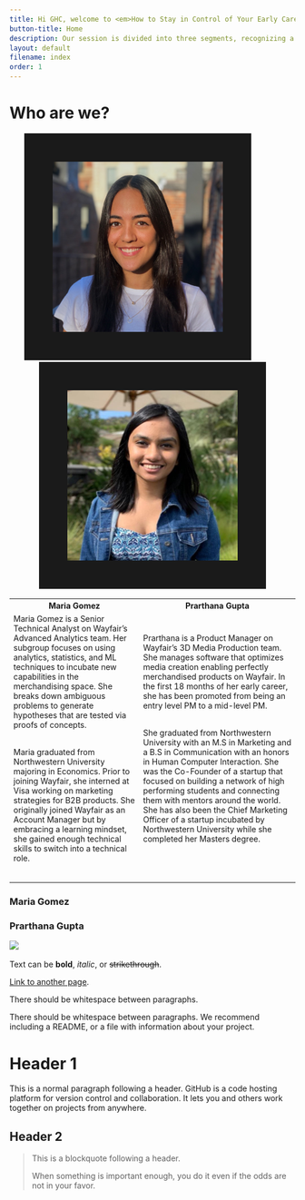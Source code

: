```yaml
---
title: Hi GHC, welcome to <em>How to Stay in Control of Your Early Career Success</em>!
button-title: Home
description: Our session is divided into three segments, recognizing a growth mindset, finding an environment that celebrates failure (and how to build one for yourself), and building a network that behaves as your safety net while helping you grow. Our interactive website has content to help you reflect on each segment.
layout: default
filename: index
order: 1
---
```


# Who are we?
<p align="center">
<img src="maria_image.jpg" width="300" height="300" border="50"/>
&nbsp;&nbsp;&nbsp;&nbsp;&nbsp;&nbsp;&nbsp;&nbsp;&nbsp;&nbsp;&nbsp;&nbsp;
<img src="prarthana_image.jpg" width="300" height="300" border="50"/>
</p>

<table>
<tr>
<th>Maria Gomez</th>
<th>Prarthana Gupta</th>
</tr>
<tr>

<td>
Maria Gomez is a Senior Technical Analyst on Wayfair’s Advanced Analytics team. Her subgroup focuses on using analytics, statistics, and ML techniques to incubate new capabilities in the merchandising space. She breaks down ambiguous problems to generate hypotheses that are tested via proofs of concepts. <br /> <br />
 
Maria graduated from Northwestern University majoring in Economics. Prior to joining Wayfair, she interned at Visa working on marketing strategies for B2B products. She originally joined Wayfair as an Account Manager but by embracing a learning mindset, she gained enough technical skills to switch into a technical role.
<img width=200/>
</td><td>
Prarthana is a Product Manager on Wayfair’s 3D Media Production team. She manages software that optimizes media creation enabling perfectly merchandised products on Wayfair. In the first 18 months of her early career, she has been promoted from being an entry level PM to a mid-level PM. <br /> <br />

She graduated from Northwestern University with an M.S in Marketing and a B.S in Communication with an honors in Human Computer Interaction. She was the Co-Founder of a startup that focused on building a network of high performing students and connecting them with mentors around the world. She has also been the Chief Marketing Officer of a startup incubated by Northwestern University while she completed her Masters degree. 
<img width=200/>
</td></tr> </table>

### Maria Gomez

### Prarthana Gupta


<img src="https://media.giphy.com/media/qLHzYjlA2FW8g/giphy.gif" />

Text can be **bold**, _italic_, or ~~strikethrough~~.

[Link to another page](./another-page.html).

There should be whitespace between paragraphs.

There should be whitespace between paragraphs. We recommend including a README, or a file with information about your project.

# Header 1

This is a normal paragraph following a header. GitHub is a code hosting platform for version control and collaboration. It lets you and others work together on projects from anywhere.

## Header 2

> This is a blockquote following a header.
>
> When something is important enough, you do it even if the odds are not in your favor.
